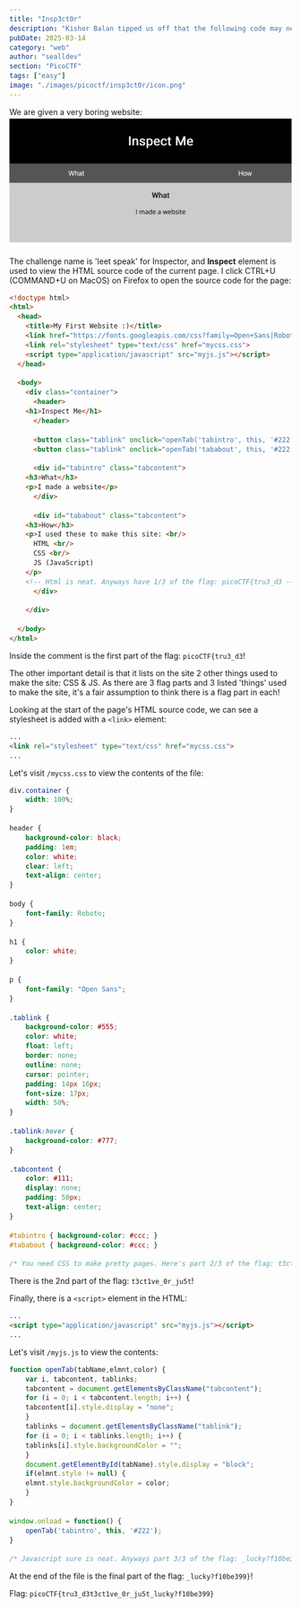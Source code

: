 ```yaml
---
title: "Insp3ct0r"
description: "Kishor Balan tipped us off that the following code may need inspection: https://jupiter.challenges.picoctf.org/problem/44924/ or http://jupiter.challenges.picoctf.org:44924\n\nHint: How do you inspect web code on a browser?\nHint: There's 3 parts"
pubDate: 2025-03-14
category: "web"
author: "sealldev"
section: "PicoCTF"
tags: ["easy"]
image: "./images/picoctf/insp3ct0r/icon.png"
---
```


We are given a very boring website:
![home.png](images/picoctf/insp3ct0r/home.png)

The challenge name is 'leet speak' for Inspector, and **Inspect** element is used to view the HTML source code of the current page. I click CTRL+U (COMMAND+U on MacOS) on Firefox to open the source code for the page:
```html
<!doctype html>
<html>
  <head>
    <title>My First Website :)</title>
    <link href="https://fonts.googleapis.com/css?family=Open+Sans|Roboto" rel="stylesheet">
    <link rel="stylesheet" type="text/css" href="mycss.css">
    <script type="application/javascript" src="myjs.js"></script>
  </head>

  <body>
    <div class="container">
      <header>
	<h1>Inspect Me</h1>
      </header>

      <button class="tablink" onclick="openTab('tabintro', this, '#222')" id="defaultOpen">What</button>
      <button class="tablink" onclick="openTab('tababout', this, '#222')">How</button>
      
      <div id="tabintro" class="tabcontent">
	<h3>What</h3>
	<p>I made a website</p>
      </div>

      <div id="tababout" class="tabcontent">
	<h3>How</h3>
	<p>I used these to make this site: <br/>
	  HTML <br/>
	  CSS <br/>
	  JS (JavaScript)
	</p>
	<!-- Html is neat. Anyways have 1/3 of the flag: picoCTF{tru3_d3 -->
      </div>
      
    </div>
    
  </body>
</html>
```

Inside the comment is the first part of the flag: `picoCTF{tru3_d3`!

The other important detail is that it lists on the site 2 other things used to make the site: CSS & JS. As there are 3 flag parts and 3 listed 'things' used to make the site, it's a fair assumption to think there is a flag part in each!

Looking at the start of the page's HTML source code, we can see a stylesheet is added with a `<link>` element:
```html
...
<link rel="stylesheet" type="text/css" href="mycss.css">
...
```

Let's visit `/mycss.css` to view the contents of the file:
```css
div.container {
    width: 100%;
}

header {
    background-color: black;
    padding: 1em;
    color: white;
    clear: left;
    text-align: center;
}

body {
    font-family: Roboto;
}

h1 {
    color: white;
}

p {
    font-family: "Open Sans";
}

.tablink {
    background-color: #555;
    color: white;
    float: left;
    border: none;
    outline: none;
    cursor: pointer;
    padding: 14px 16px;
    font-size: 17px;
    width: 50%;
}

.tablink:hover {
    background-color: #777;
}

.tabcontent {
    color: #111;
    display: none;
    padding: 50px;
    text-align: center;
}

#tabintro { background-color: #ccc; }
#tababout { background-color: #ccc; }

/* You need CSS to make pretty pages. Here's part 2/3 of the flag: t3ct1ve_0r_ju5t */
```

There is the 2nd part of the flag: `t3ct1ve_0r_ju5t`!

Finally, there is a `<script>` element in the HTML:
```html
...
<script type="application/javascript" src="myjs.js"></script>
...
```

Let's visit `/myjs.js` to view the contents:
```javascript
function openTab(tabName,elmnt,color) {
    var i, tabcontent, tablinks;
    tabcontent = document.getElementsByClassName("tabcontent");
    for (i = 0; i < tabcontent.length; i++) {
	tabcontent[i].style.display = "none";
    }
    tablinks = document.getElementsByClassName("tablink");
    for (i = 0; i < tablinks.length; i++) {
	tablinks[i].style.backgroundColor = "";
    }
    document.getElementById(tabName).style.display = "block";
    if(elmnt.style != null) {
	elmnt.style.backgroundColor = color;
    }
}

window.onload = function() {
    openTab('tabintro', this, '#222');
}

/* Javascript sure is neat. Anyways part 3/3 of the flag: _lucky?f10be399} */
```

At the end of the file is the final part of the flag: `_lucky?f10be399}`!

Flag: `picoCTF{tru3_d3t3ct1ve_0r_ju5t_lucky?f10be399}`